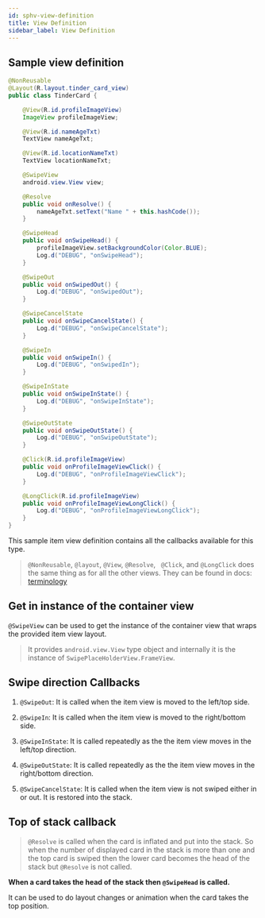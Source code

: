 ```yaml
---
id: sphv-view-definition
title: View Definition
sidebar_label: View Definition
---
```


## Sample view definition

```java
@NonReusable
@Layout(R.layout.tinder_card_view)
public class TinderCard {

    @View(R.id.profileImageView)
    ImageView profileImageView;

    @View(R.id.nameAgeTxt)
    TextView nameAgeTxt;

    @View(R.id.locationNameTxt)
    TextView locationNameTxt;

    @SwipeView
    android.view.View view;

    @Resolve
    public void onResolve() {
        nameAgeTxt.setText("Name " + this.hashCode());
    }

    @SwipeHead
    public void onSwipeHead() {
        profileImageView.setBackgroundColor(Color.BLUE);
        Log.d("DEBUG", "onSwipeHead");
    }

    @SwipeOut
    public void onSwipedOut() {
        Log.d("DEBUG", "onSwipedOut");
    }

    @SwipeCancelState
    public void onSwipeCancelState() {
        Log.d("DEBUG", "onSwipeCancelState");
    }

    @SwipeIn
    public void onSwipeIn() {
        Log.d("DEBUG", "onSwipedIn");
    }

    @SwipeInState
    public void onSwipeInState() {
        Log.d("DEBUG", "onSwipeInState");
    }

    @SwipeOutState
    public void onSwipeOutState() {
        Log.d("DEBUG", "onSwipeOutState");
    }

    @Click(R.id.profileImageView)
    public void onProfileImageViewClick() {
        Log.d("DEBUG", "onProfileImageViewClick");
    }

    @LongClick(R.id.profileImageView)
    public void onProfileImageViewLongClick() {
        Log.d("DEBUG", "onProfileImageViewLongClick");
    }
}
```

This sample item view definition contains all the callbacks available for this type.

> `@NonReusable`, `@layout`, `@View`, `@Resolve`, ` @Click`, and `@LongClick` does the same thing as for all the other views. They can be found in docs: [terminology](terminology.md)

## Get in instance of the container view
`@SwipeView` can be used to get the instance of the container view that wraps the provided item view layout.
> It provides `android.view.View` type object and internally it is the instance of `SwipePlaceHolderView.FrameView`.

## Swipe direction Callbacks
1. `@SwipeOut`: It is called when the item view is moved to the left/top side.

2. `@SwipeIn`: It is called when the item view is moved to the right/bottom side.

3. `@SwipeInState`: It is called repeatedly as the the item view moves in the left/top direction. 

4. `@SwipeOutState`: It is called repeatedly as the the item view moves in the right/bottom direction.

5. `@SwipeCancelState`: It is called when the item view is not swiped either in or out. It is restored into the stack.
 
## Top of stack callback
> `@Resolve` is called when the card is inflated and put into the stack. So when the number of displayed card in the stack is more than one and the top card is swiped then the lower card becomes the head of the stack but `@Resolve` is not called.

**When a card takes the head of the stack then `@SwipeHead` is called.**

It can be used to do layout changes or animation when the card takes the top position.

